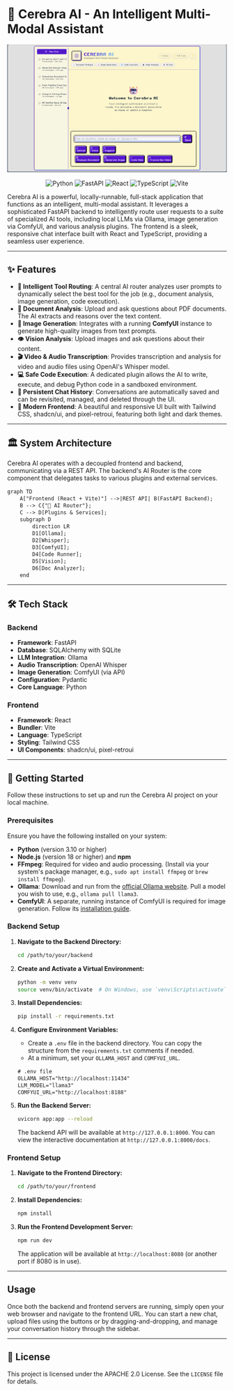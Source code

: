 # 🤖 Cerebra AI - An Intelligent Multi-Modal Assistant

![Cerebra AI Screenshot](https://raw.githubusercontent.com/NemesisWaVe/Cerebra-AI/main/Frontend/src/assets/Cerebra-Screenshot.png)

<p align="center">
  <img alt="Python" src="https://img.shields.io/badge/Python-3776AB?style=for-the-badge&logo=python&logoColor=white"/>
  <img alt="FastAPI" src="https://img.shields.io/badge/FastAPI-009688?style=for-the-badge&logo=fastapi&logoColor=white"/>
  <img alt="React" src="https://img.shields.io/badge/React-61DAFB?style=for-the-badge&logo=react&logoColor=black"/>
  <img alt="TypeScript" src="https://img.shields.io/badge/TypeScript-3178C6?style=for-the-badge&logo=typescript&logoColor=white"/>
  <img alt="Vite" src="https://img.shields.io/badge/Vite-646CFF?style=for-the-badge&logo=vite&logoColor=white"/>
</p>

Cerebra AI is a powerful, locally-runnable, full-stack application that functions as an intelligent, multi-modal assistant. It leverages a sophisticated FastAPI backend to intelligently route user requests to a suite of specialized AI tools, including local LLMs via Ollama, image generation via ComfyUI, and various analysis plugins. The frontend is a sleek, responsive chat interface built with React and TypeScript, providing a seamless user experience.

---

## ✨ Features

- **🧠 Intelligent Tool Routing**: A central AI router analyzes user prompts to dynamically select the best tool for the job (e.g., document analysis, image generation, code execution).
- **📄 Document Analysis**: Upload and ask questions about PDF documents. The AI extracts and reasons over the text content.
- **🎨 Image Generation**: Integrates with a running **ComfyUI** instance to generate high-quality images from text prompts.
- **👁️ Vision Analysis**: Upload images and ask questions about their content.
- **🎬 Video & Audio Transcription**: Provides transcription and analysis for video and audio files using OpenAI's Whisper model.
- **💻 Safe Code Execution**: A dedicated plugin allows the AI to write, execute, and debug Python code in a sandboxed environment.
- **💾 Persistent Chat History**: Conversations are automatically saved and can be revisited, managed, and deleted through the UI.
- **🎨 Modern Frontend**: A beautiful and responsive UI built with Tailwind CSS, shadcn/ui, and pixel-retroui, featuring both light and dark themes.

---

## 🏛️ System Architecture

Cerebra AI operates with a decoupled frontend and backend, communicating via a REST API. The backend's AI Router is the core component that delegates tasks to various plugins and external services.

```mermaid
graph TD
    A["Frontend (React + Vite)"] -->|REST API| B(FastAPI Backend);
    B --> C{"🧠 AI Router"};
    C --> D[Plugins & Services];
    subgraph D
        direction LR
        D1[Ollama];
        D2[Whisper];
        D3[ComfyUI];
        D4[Code Runner];
        D5[Vision];
        D6[Doc Analyzer];
    end
```
---

## 🛠️ Tech Stack

### Backend
- **Framework**: FastAPI
- **Database**: SQLAlchemy with SQLite
- **LLM Integration**: Ollama
- **Audio Transcription**: OpenAI Whisper
- **Image Generation**: ComfyUI (via API)
- **Configuration**: Pydantic
- **Core Language**: Python

### Frontend
- **Framework**: React
- **Bundler**: Vite
- **Language**: TypeScript
- **Styling**: Tailwind CSS
- **UI Components**: shadcn/ui, pixel-retroui

---

## 🚀 Getting Started

Follow these instructions to set up and run the Cerebra AI project on your local machine.

### Prerequisites

Ensure you have the following installed on your system:
- **Python** (version 3.10 or higher)
- **Node.js** (version 18 or higher) and **npm**
- **FFmpeg**: Required for video and audio processing. (Install via your system's package manager, e.g., `sudo apt install ffmpeg` or `brew install ffmpeg`).
- **Ollama**: Download and run from the [official Ollama website](https://ollama.com/). Pull a model you wish to use, e.g., `ollama pull llama3`.
- **ComfyUI**: A separate, running instance of ComfyUI is required for image generation. Follow its [installation guide](https://github.com/comfyanonymous/ComfyUI).

### Backend Setup

1.  **Navigate to the Backend Directory:**
    ```bash
    cd /path/to/your/backend
    ```

2.  **Create and Activate a Virtual Environment:**
    ```bash
    python -m venv venv
    source venv/bin/activate  # On Windows, use `venv\Scripts\activate`
    ```

3.  **Install Dependencies:**
    ```bash
    pip install -r requirements.txt
    ```

4.  **Configure Environment Variables:**
    - Create a `.env` file in the backend directory. You can copy the structure from the `requirements.txt` comments if needed.
    - At a minimum, set your `OLLAMA_HOST` and `COMFYUI_URL`.
    ```env
    # .env file
    OLLAMA_HOST="http://localhost:11434"
    LLM_MODEL="llama3" 
    COMFYUI_URL="http://localhost:8188"
    ```

5.  **Run the Backend Server:**
    ```bash
    uvicorn app:app --reload
    ```
    The backend API will be available at `http://127.0.0.1:8000`. You can view the interactive documentation at `http://127.0.0.1:8000/docs`.

### Frontend Setup

1.  **Navigate to the Frontend Directory:**
    ```bash
    cd /path/to/your/frontend
    ```

2.  **Install Dependencies:**
    ```bash
    npm install
    ```

3.  **Run the Frontend Development Server:**
    ```bash
    npm run dev
    ```
    The application will be available at `http://localhost:8080` (or another port if 8080 is in use).

---

## Usage

Once both the backend and frontend servers are running, simply open your web browser and navigate to the frontend URL. You can start a new chat, upload files using the buttons or by dragging-and-dropping, and manage your conversation history through the sidebar.

---

## 📜 License

This project is licensed under the APACHE 2.0 License. See the `LICENSE` file for details.
